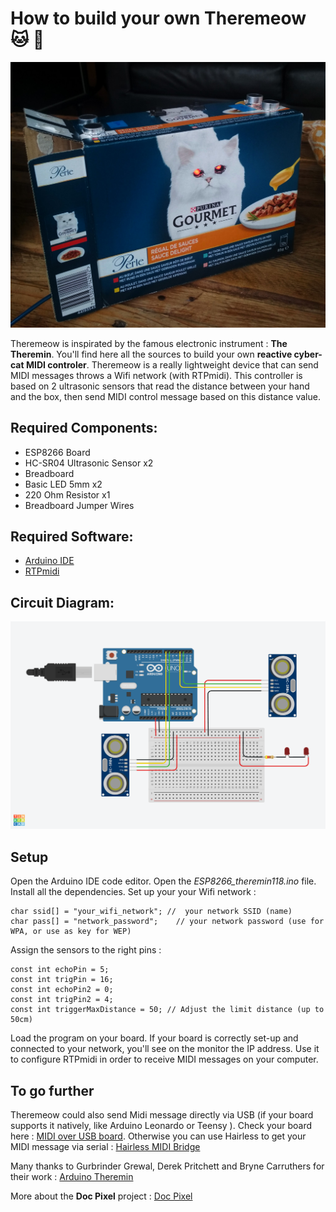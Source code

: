 # How to build your own Theremeow :cat: :robot:

![Theremeow](https://github.com/LivestockPixel/Thereminou/blob/main/Thereminou.jpg)

Theremeow is inspirated by the famous electronic instrument : **The Theremin**. You'll find here all the sources to build your own **reactive cyber-cat MIDI controler**.
Theremeow is a really lightweight device that can send MIDI messages throws a Wifi network (with RTPmidi).
This controller is based on 2 ultrasonic sensors that read the distance between your hand and the box, then send MIDI control message based on this distance value.

## Required Components:
- ESP8266 Board
- HC-SR04 Ultrasonic Sensor x2
- Breadboard
- Basic LED 5mm x2
- 220 Ohm Resistor x1
- Breadboard Jumper Wires

## Required Software:
- [Arduino IDE](https://docs.arduino.cc/software/ide/#ide-v2)
- [RTPmidi](https://www.tobias-erichsen.de/software/rtpmidi.html)

## Circuit Diagram:

![Circuit Thereminou](https://github.com/LivestockPixel/Thereminou/blob/main/Thereminou_circuit.png)

## Setup
Open the Arduino IDE code editor. Open the *ESP8266_theremin118.ino* file.
Install all the dependencies. 
Set up your your Wifi network :
```
char ssid[] = "your_wifi_network"; //  your network SSID (name)
char pass[] = "network_password";    // your network password (use for WPA, or use as key for WEP)
```

Assign the sensors to the right pins :
```
const int echoPin = 5;
const int trigPin = 16;
const int echoPin2 = 0;
const int trigPin2 = 4;
const int triggerMaxDistance = 50; // Adjust the limit distance (up to 50cm)
```

Load the program on your board.
If your board is correctly set-up and connected to your network, you'll see on the monitor the IP address. Use it to configure RTPmidi in order to receive MIDI messages on your computer.

## To go further
Theremeow could also send Midi message directly via USB (if your board supports it natively, like Arduino Leonardo or Teensy ).
Check your board here : [MIDI over USB board](https://tttapa.github.io/Control-Surface-doc/Doxygen/d8/d4a/md_pages_MIDI-over-USB.html).
Otherwise you can use Hairless to get your MIDI message via serial : [Hairless MIDI Bridge](https://projectgus.github.io/hairless-midiserial/)

Many thanks to Gurbrinder Grewal, Derek Pritchett and Bryne Carruthers for their work : [Arduino Theremin](https://www.arduinotheremin.com/)

More about the **Doc Pixel** project : [Doc Pixel](https://doc-pixel.com)
